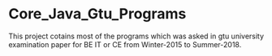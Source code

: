 # Core_Java_Gtu_Programs 
This project cotains most of the programs which was asked in gtu university examination paper for BE IT or CE from Winter-2015 to Summer-2018.